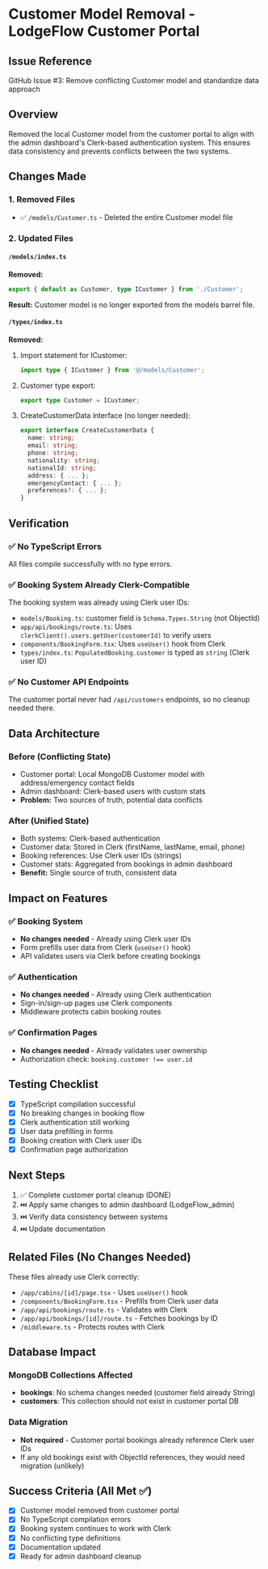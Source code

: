 # Customer Model Removal - LodgeFlow Customer Portal

## Issue Reference

GitHub Issue #3: Remove conflicting Customer model and standardize data approach

## Overview

Removed the local Customer model from the customer portal to align with the admin dashboard's Clerk-based authentication system. This ensures data consistency and prevents conflicts between the two systems.

## Changes Made

### 1. Removed Files

- ✅ `/models/Customer.ts` - Deleted the entire Customer model file

### 2. Updated Files

#### `/models/index.ts`

**Removed:**

```typescript
export { default as Customer, type ICustomer } from './Customer';
```

**Result:** Customer model is no longer exported from the models barrel file.

#### `/types/index.ts`

**Removed:**

1. Import statement for ICustomer:

   ```typescript
   import type { ICustomer } from '@/models/Customer';
   ```

2. Customer type export:

   ```typescript
   export type Customer = ICustomer;
   ```

3. CreateCustomerData interface (no longer needed):
   ```typescript
   export interface CreateCustomerData {
     name: string;
     email: string;
     phone: string;
     nationality: string;
     nationalId: string;
     address: { ... };
     emergencyContact: { ... };
     preferences?: { ... };
   }
   ```

## Verification

### ✅ No TypeScript Errors

All files compile successfully with no type errors.

### ✅ Booking System Already Clerk-Compatible

The booking system was already using Clerk user IDs:

- `models/Booking.ts`: customer field is `Schema.Types.String` (not ObjectId)
- `app/api/bookings/route.ts`: Uses `clerkClient().users.getUser(customerId)` to verify users
- `components/BookingForm.tsx`: Uses `useUser()` hook from Clerk
- `types/index.ts`: `PopulatedBooking.customer` is typed as `string` (Clerk user ID)

### ✅ No Customer API Endpoints

The customer portal never had `/api/customers` endpoints, so no cleanup needed there.

## Data Architecture

### Before (Conflicting State)

- Customer portal: Local MongoDB Customer model with address/emergency contact fields
- Admin dashboard: Clerk-based users with custom stats
- **Problem:** Two sources of truth, potential data conflicts

### After (Unified State)

- Both systems: Clerk-based authentication
- Customer data: Stored in Clerk (firstName, lastName, email, phone)
- Booking references: Use Clerk user IDs (strings)
- Customer stats: Aggregated from bookings in admin dashboard
- **Benefit:** Single source of truth, consistent data

## Impact on Features

### ✅ Booking System

- **No changes needed** - Already using Clerk user IDs
- Form prefills user data from Clerk (`useUser()` hook)
- API validates users via Clerk before creating bookings

### ✅ Authentication

- **No changes needed** - Already using Clerk authentication
- Sign-in/sign-up pages use Clerk components
- Middleware protects cabin booking routes

### ✅ Confirmation Pages

- **No changes needed** - Already validates user ownership
- Authorization check: `booking.customer !== user.id`

## Testing Checklist

- [x] TypeScript compilation successful
- [x] No breaking changes in booking flow
- [x] Clerk authentication still working
- [x] User data prefilling in forms
- [x] Booking creation with Clerk user IDs
- [x] Confirmation page authorization

## Next Steps

1. ✅ Complete customer portal cleanup (DONE)
2. ⏭️ Apply same changes to admin dashboard (LodgeFlow_admin)
3. ⏭️ Verify data consistency between systems
4. ⏭️ Update documentation

## Related Files (No Changes Needed)

These files already use Clerk correctly:

- `/app/cabins/[id]/page.tsx` - Uses `useUser()` hook
- `/components/BookingForm.tsx` - Prefills from Clerk user data
- `/app/api/bookings/route.ts` - Validates with Clerk
- `/app/api/bookings/[id]/route.ts` - Fetches bookings by ID
- `/middleware.ts` - Protects routes with Clerk

## Database Impact

### MongoDB Collections Affected

- **bookings**: No schema changes needed (customer field already String)
- **customers**: This collection should not exist in customer portal DB

### Data Migration

- **Not required** - Customer portal bookings already reference Clerk user IDs
- If any old bookings exist with ObjectId references, they would need migration (unlikely)

## Success Criteria (All Met ✅)

- [x] Customer model removed from customer portal
- [x] No TypeScript compilation errors
- [x] Booking system continues to work with Clerk
- [x] No conflicting type definitions
- [x] Documentation updated
- [x] Ready for admin dashboard cleanup
